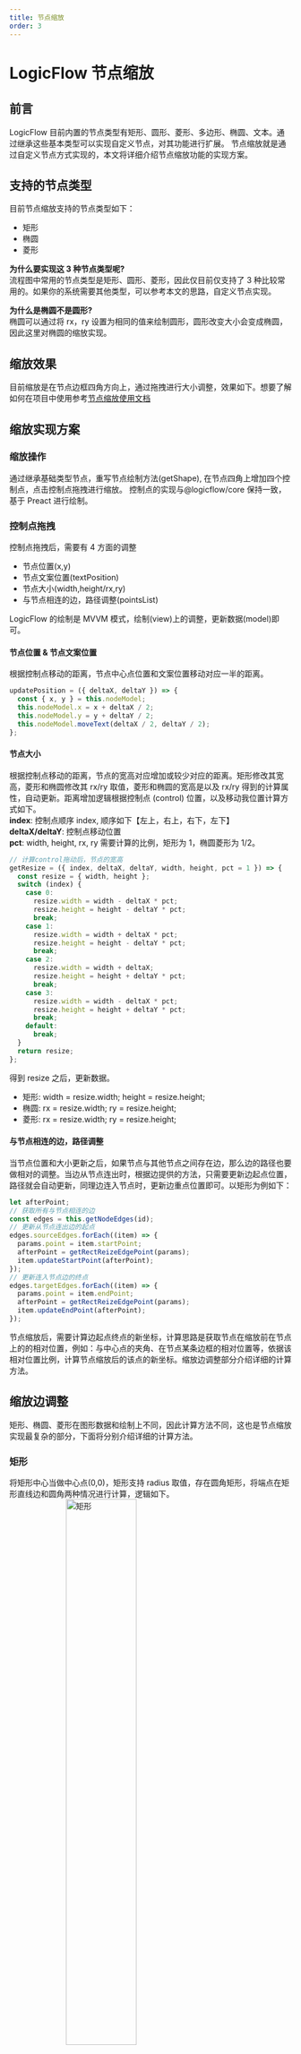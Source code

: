 ```yaml
---
title: 节点缩放
order: 3
---
```


# LogicFlow 节点缩放

## 前言

LogicFlow 目前内置的节点类型有矩形、圆形、菱形、多边形、椭圆、文本。通过继承这些基本类型可以实现自定义节点，对其功能进行扩展。
节点缩放就是通过自定义节点方式实现的，本文将详细介绍节点缩放功能的实现方案。

## 支持的节点类型

目前节点缩放支持的节点类型如下：

- 矩形
- 椭圆
- 菱形

**为什么要实现这 3 种节点类型呢?**  
流程图中常用的节点类型是矩形、圆形、菱形，因此仅目前仅支持了 3 种比较常用的。如果你的系统需要其他类型，可以参考本文的思路，自定义节点实现。

**为什么是椭圆不是圆形?**  
椭圆可以通过将 rx，ry 设置为相同的值来绘制圆形，圆形改变大小会变成椭圆，因此这里对椭圆的缩放实现。

## 缩放效果

目前缩放是在节点边框四角方向上，通过拖拽进行大小调整，效果如下。想要了解如何在项目中使用参考[节点缩放使用文档](tutorial/extension-node-resize)

<example href="/examples/#/extension/node-resize" :height="450" ></example>

## 缩放实现方案

### 缩放操作

通过继承基础类型节点，重写节点绘制方法(getShape), 在节点四角上增加四个控制点，点击控制点拖拽进行缩放。
控制点的实现与@logicflow/core 保持一致，基于 Preact 进行绘制。

### 控制点拖拽

控制点拖拽后，需要有 4 方面的调整

- 节点位置(x,y)
- 节点文案位置(textPosition)
- 节点大小(width,height/rx,ry)
- 与节点相连的边，路径调整(pointsList)

LogicFlow 的绘制是 MVVM 模式，绘制(view)上的调整，更新数据(model)即可。

#### 节点位置 & 节点文案位置

根据控制点移动的距离，节点中心点位置和文案位置移动对应一半的距离。

```js
updatePosition = ({ deltaX, deltaY }) => {
  const { x, y } = this.nodeModel;
  this.nodeModel.x = x + deltaX / 2;
  this.nodeModel.y = y + deltaY / 2;
  this.nodeModel.moveText(deltaX / 2, deltaY / 2);
};
```

#### 节点大小

根据控制点移动的距离，节点的宽高对应增加或较少对应的距离。矩形修改其宽高，菱形和椭圆修改其 rx/ry 取值，菱形和椭圆的宽高是以及 rx/ry 得到的计算属性，自动更新。距离增加逻辑根据控制点 (control) 位置，以及移动我位置计算方式如下。  
**index**: 控制点顺序 index, 顺序如下【左上，右上，右下，左下】  
**deltaX/deltaY**: 控制点移动位置  
**pct**: width, height, rx, ry 需要计算的比例，矩形为 1，椭圆菱形为 1/2。

```js
// 计算control拖动后，节点的宽高
getResize = ({ index, deltaX, deltaY, width, height, pct = 1 }) => {
  const resize = { width, height };
  switch (index) {
    case 0:
      resize.width = width - deltaX * pct;
      resize.height = height - deltaY * pct;
      break;
    case 1:
      resize.width = width + deltaX * pct;
      resize.height = height - deltaY * pct;
      break;
    case 2:
      resize.width = width + deltaX;
      resize.height = height + deltaY * pct;
      break;
    case 3:
      resize.width = width - deltaX * pct;
      resize.height = height + deltaY * pct;
      break;
    default:
      break;
  }
  return resize;
};
```

得到 resize 之后，更新数据。

- 矩形: width = resize.width; height = resize.height;
- 椭圆: rx = resize.width; ry = resize.height;
- 菱形: rx = resize.width; ry = resize.height;

#### 与节点相连的边，路径调整

当节点位置和大小更新之后，如果节点与其他节点之间存在边，那么边的路径也要做相对的调整。当边从节点连出时，根据边提供的方法，只需要更新边起点位置，路径就会自动更新，同理边连入节点时，更新边重点位置即可。以矩形为例如下：

```js
let afterPoint;
// 获取所有与节点相连的边
const edges = this.getNodeEdges(id);
// 更新从节点连出边的起点
edges.sourceEdges.forEach((item) => {
  params.point = item.startPoint;
  afterPoint = getRectReizeEdgePoint(params);
  item.updateStartPoint(afterPoint);
});
// 更新连入节点边的终点
edges.targetEdges.forEach((item) => {
  params.point = item.endPoint;
  afterPoint = getRectReizeEdgePoint(params);
  item.updateEndPoint(afterPoint);
});
```

节点缩放后，需要计算边起点终点的新坐标，计算思路是获取节点在缩放前在节点上的的相对位置，例如：与中心点的夹角、在节点某条边框的相对位置等，依据该相对位置比例，计算节点缩放后的该点的新坐标。缩放边调整部分介绍详细的计算方法。

## 缩放边调整

矩形、椭圆、菱形在图形数据和绘制上不同，因此计算方法不同，这也是节点缩放实现最复杂的部分，下面将分别介绍详细的计算方法。

### 矩形

将矩形中心当做中心点(0,0)，矩形支持 radius 取值，存在圆角矩形，将端点在矩形直线边和圆角两种情况进行计算，逻辑如下。  
<img src="https://dpubstatic.udache.com/static/dpubimg/Vxibx5_JaH/rect1111.jpeg" alt="矩形" style="width: 50%; margin-left: 20%"/>
<img src="https://dpubstatic.udache.com/static/dpubimg/-2IFZJ7u8S/rectResize.jpeg" alt="矩形resize" style="width: 70%; margin-left: 15%"/>

### 椭圆

将椭圆中心当做中心点(0,0)，计算缩放前边的端点与 X 轴的夹角 θ，缩放后保持夹角 θ 不变计算新坐标。
<img src="https://dpubstatic.udache.com/static/dpubimg/KGcedaNUOz/ellipseResize.jpeg" alt="椭圆resize" style="width: 70%; margin-left: 15%"/>

### 菱形

将菱形中心当做中心点(0,0), 如下图所示，首先计算点 P 到点 E 的距离 L，然后计算出 L 占 NE 距离的比例 pct，缩放后保持 pct 不变计算新坐标。当点 P 坐标大于 0 时以点 E 作为参考点进行比例计算，当点 P 坐标小于 0 时，以点 W 作为参考点进行比例计算。
<img src="https://dpubstatic.udache.com/static/dpubimg/rYtOA0CC7V/diamondResize.jpeg" alt="菱形resize" style="width: 70%; margin-left: 15%"/>

## 个性化配置

### 缩放范围

节点设置缩放的范围，当拖动控制点调整大小达到最大或最小值时，节点大小不会再改变，支持的配置以及默认取值如下。

```js
   // 缩放范围
  sizeRange: {
    rect: {
      minWidth: 30,
      minHeight: 30,
      maxWidth: 300,
      maxHeight: 300,
    },
    ellipse: {
      minRx: 15,
      minRy: 15,
      maxRx: 150,
      maxRy: 150,
    },
    diamond: {
      minRx: 15,
      minRy: 15,
      maxRx: 150,
      maxRy: 150,
    },
  },
```

### 拖动 step

当拖动 step=n 时候，节点坐标会更新 step/2= n/2。step 默认取值为 2，当设置了网格 grid 之后，默认取值为 2 \* grid。

- 默认取值为 2，是为了保证缩放后节点坐标为证书
- 设置了 grid 之后，为了能够保证能够依然高效实用对齐线功能，因此 step 默认设置为 2 \* grid，由此也会带来一些问题，当 grid 取值为 10 以上的值时，操作上会感觉节点缩放不太流畅。这个时候也可以手动修改 step 值，这个时候需要宿主系统功能上做下权衡取舍。

### 样式

增加节点调整后，为了使整体样式个更加舒适，在插件内部设置了节点的主题样式，宿主可以对其进行覆盖设置。

```js
// 设置默认样式，主要将outlineColor设置为透明，不再展示core包中默认的节点外框
lf.setTheme({
  rect: {
    strokeWidth: 2,
    outlineColor: "transparent",
  },
  ellipse: {
    strokeWidth: 2,
    outlineColor: "transparent",
  },
  diamond: {
    strokeWidth: 2,
    outlineColor: "transparent",
  },
});
```

为了能让宿主自由调整一些样式，支持节点缩放边框以及控制点样式调整，支持的样式以及默认值如下。

```js
// 边框和contol拖动点样式的设置
  style: {
    outline: {
      stroke: '#000000',
      strokeWidth: 1,
      strokeDasharray: '3,3',
    },
    controlPoint: {
      width: 7,
      height: 7,
      fill: '#FFFFFF',
      stroke: '#000000',
    },
  },
```

## 事件

节点缩放后，定义了 `node:resize` 事件，并抛出节点缩放前和缩放后的基础信息、大小、位置信息，方便宿主可以进行其他操作。

## 自定义节点使用

为了能够使自定义节点使用缩放功能，内部将 `RectResize`, `EllipseResize` , `DiamondResize` 导出，通过继承 `RectResize.model` , `RectResize.view` 等实现缩放。

## 最后

以上介绍了节点缩放功能的实现方案，如果对此插件实现有想法的同学，欢迎在用户群交流~。
